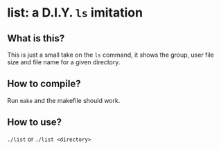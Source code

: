 # list: a D.I.Y. `ls` imitation



## What is this?
This is just a small take on the `ls` command, it shows the group, user file size and
file name for a given directory.

## How to compile?
Run `make` and the makefile should work.

## How to use?
`./list` or `./list <directory>`
